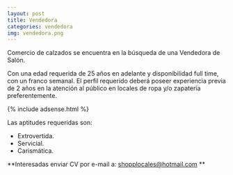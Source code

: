 ```yaml
---
layout: post
title: Vendedora
categories: vendedora
img: vendedora.png
---
```


Comercio de calzados se encuentra en la búsqueda de una Vendedora de Salón. 

 Con una edad requerida de 25 años en adelante y disponibilidad full time, con un franco semanal.
El perfil requerido deberá poseer experiencia previa de 2 años en la atención al público en locales de ropa y/o zapatería preferentemente.

{% include adsense.html %}

Las aptitudes requeridas son:
- Extrovertida.
- Servicial.
- Carismática.

**Interesadas enviar CV por e-mail a: shopplocales@hotmail.com **